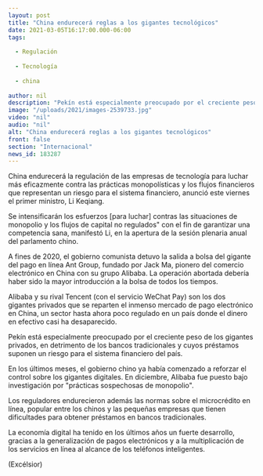 ```yaml
---
layout: post
title: "China endurecerá reglas a los gigantes tecnológicos"
date: 2021-03-05T16:17:00.000-06:00
tags:
  
  - Regulación
  
  - Tecnología
  
  - china
  
author: nil
description: "Pekín está especialmente preocupado por el creciente peso de los gigantes privados, en detrimento de los bancos tradicionales y cuyos préstamos suponen un riesgo para el sistema financiero del país"
image: "/uploads/2021/images-2539733.jpg"
video: "nil"
audio: "nil"
alt: "China endurecerá reglas a los gigantes tecnológicos"
front: false
section: "Internacional"
news_id: 183287
---
```


China endurecerá la regulación de las empresas de tecnología para luchar más eficazmente contra las prácticas monopolísticas y los flujos financieros que representan un riesgo para el sistema financiero, anunció este viernes el primer ministro, Li Keqiang.

Se intensificarán los esfuerzos [para luchar] contras las situaciones de monopolio y los flujos de capital no regulados" con el fin de garantizar una competencia sana, manifestó Li, en la apertura de la sesión plenaria anual del parlamento chino.

A fines de 2020, el gobierno comunista detuvo la salida a bolsa del gigante del pago en línea Ant Group, fundado por Jack Ma, pionero del comercio electrónico en China con su grupo Alibaba. La operación abortada debería haber sido la mayor introducción a la bolsa de todos los tiempos.

Alibaba y su rival Tencent (con el servicio WeChat Pay) son los dos gigantes privados que se reparten el inmenso mercado de pago electrónico en China, un sector hasta ahora poco regulado en un país donde el dinero en efectivo casi ha desaparecido.

Pekín está especialmente preocupado por el creciente peso de los gigantes privados, en detrimento de los bancos tradicionales y cuyos préstamos suponen un riesgo para el sistema financiero del país.

En los últimos meses, el gobierno chino ya había comenzado a reforzar el control sobre los gigantes digitales. En diciembre, Alibaba fue puesto bajo investigación por "prácticas sospechosas de monopolio".

Los reguladores endurecieron además las normas sobre el microcrédito en línea, popular entre los chinos y las pequeñas empresas que tienen dificultades para obtener préstamos en bancos tradicionales.

La economía digital ha tenido en los últimos años un fuerte desarrollo, gracias a la generalización de pagos electrónicos y a la multiplicación de los servicios en línea al alcance de los teléfonos inteligentes.

(Excélsior)
